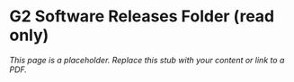 #    G2 Software Releases Folder (read only)

_This page is a placeholder. Replace this stub with your content or link to a PDF._

